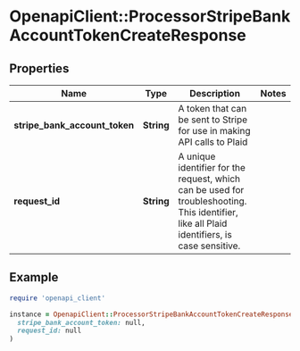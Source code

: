 # OpenapiClient::ProcessorStripeBankAccountTokenCreateResponse

## Properties

| Name | Type | Description | Notes |
| ---- | ---- | ----------- | ----- |
| **stripe_bank_account_token** | **String** | A token that can be sent to Stripe for use in making API calls to Plaid |  |
| **request_id** | **String** | A unique identifier for the request, which can be used for troubleshooting. This identifier, like all Plaid identifiers, is case sensitive. |  |

## Example

```ruby
require 'openapi_client'

instance = OpenapiClient::ProcessorStripeBankAccountTokenCreateResponse.new(
  stripe_bank_account_token: null,
  request_id: null
)
```

